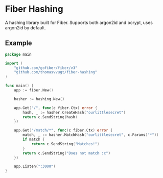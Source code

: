 # Fiber Hashing
A hashing library built for Fiber. Supports both argon2id and bcrypt, uses argon2id by default.

## Example
```go
package main

import (
	"github.com/gofiber/fiber/v3"
	"github.com/thomasvvugt/fiber-hashing"
)

func main() {
	app := fiber.New()

	hasher := hashing.New()

	app.Get("/", func(c fiber.Ctx) error {
		hash, _ := hasher.CreateHash("ourlittlesecret")
		return c.SendString(hash)
	})

	app.Get("/match/*", func(c fiber.Ctx) error {
		match, _ := hasher.MatchHash("ourlittlesecret", c.Params("*"))
		if match {
			return c.SendString("Matches!")
		}
		return c.SendString("Does not match :c")
	})

	app.Listen(":3000")
}
```
